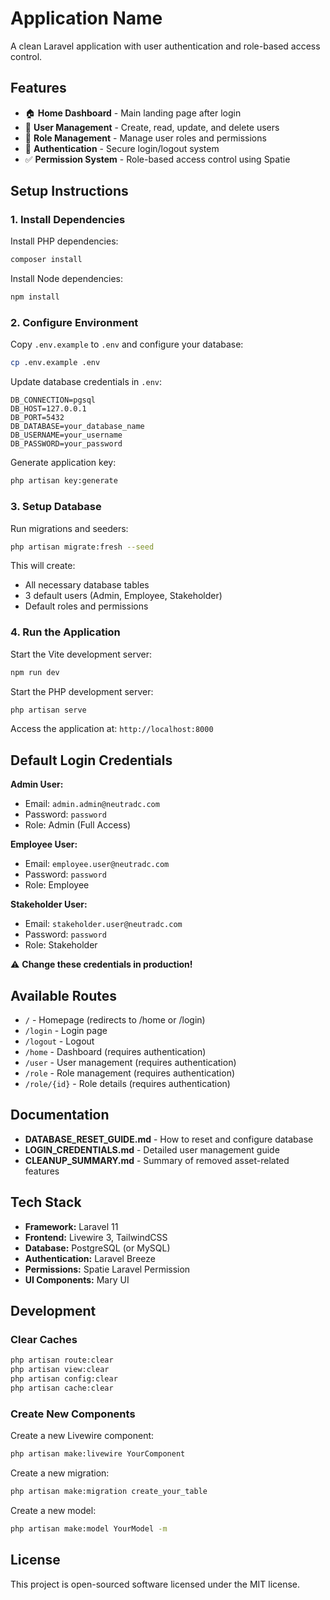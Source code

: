 # Application Name

A clean Laravel application with user authentication and role-based access control.

## Features

- 🏠 **Home Dashboard** - Main landing page after login
- 👥 **User Management** - Create, read, update, and delete users
- 🔐 **Role Management** - Manage user roles and permissions
- 🔑 **Authentication** - Secure login/logout system
- ✅ **Permission System** - Role-based access control using Spatie

## Setup Instructions

### 1. Install Dependencies

Install PHP dependencies:
```bash
composer install
```

Install Node dependencies:
```bash
npm install
```

### 2. Configure Environment

Copy `.env.example` to `.env` and configure your database:
```bash
cp .env.example .env
```

Update database credentials in `.env`:
```env
DB_CONNECTION=pgsql
DB_HOST=127.0.0.1
DB_PORT=5432
DB_DATABASE=your_database_name
DB_USERNAME=your_username
DB_PASSWORD=your_password
```

Generate application key:
```bash
php artisan key:generate
```

### 3. Setup Database

Run migrations and seeders:
```bash
php artisan migrate:fresh --seed
```

This will create:
- All necessary database tables
- 3 default users (Admin, Employee, Stakeholder)
- Default roles and permissions

### 4. Run the Application

Start the Vite development server:
```bash
npm run dev
```

Start the PHP development server:
```bash
php artisan serve
```

Access the application at: `http://localhost:8000`

## Default Login Credentials

**Admin User:**
- Email: `admin.admin@neutradc.com`
- Password: `password`
- Role: Admin (Full Access)

**Employee User:**
- Email: `employee.user@neutradc.com`
- Password: `password`
- Role: Employee

**Stakeholder User:**
- Email: `stakeholder.user@neutradc.com`
- Password: `password`
- Role: Stakeholder

⚠️ **Change these credentials in production!**

## Available Routes

- `/` - Homepage (redirects to /home or /login)
- `/login` - Login page
- `/logout` - Logout
- `/home` - Dashboard (requires authentication)
- `/user` - User management (requires authentication)
- `/role` - Role management (requires authentication)
- `/role/{id}` - Role details (requires authentication)

## Documentation

- **DATABASE_RESET_GUIDE.md** - How to reset and configure database
- **LOGIN_CREDENTIALS.md** - Detailed user management guide
- **CLEANUP_SUMMARY.md** - Summary of removed asset-related features

## Tech Stack

- **Framework:** Laravel 11
- **Frontend:** Livewire 3, TailwindCSS
- **Database:** PostgreSQL (or MySQL)
- **Authentication:** Laravel Breeze
- **Permissions:** Spatie Laravel Permission
- **UI Components:** Mary UI

## Development

### Clear Caches

```bash
php artisan route:clear
php artisan view:clear
php artisan config:clear
php artisan cache:clear
```

### Create New Components

Create a new Livewire component:
```bash
php artisan make:livewire YourComponent
```

Create a new migration:
```bash
php artisan make:migration create_your_table
```

Create a new model:
```bash
php artisan make:model YourModel -m
```

## License

This project is open-sourced software licensed under the MIT license.

